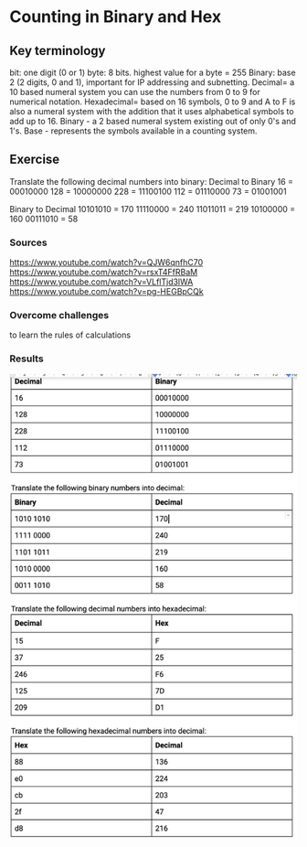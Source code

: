 # Counting in Binary and Hex
 

## Key terminology

bit: one digit (0 or 1) byte: 8 bits.
highest value for a byte = 255 Binary: base 2 (2 digits, 0 and 1), important for IP addressing and subnetting.
Decimal= a 10 based numeral system you can use the numbers from 0 to 9 for numerical notation.
Hexadecimal= based on 16 symbols, 0 to 9 and A to F is also a numeral system with the addition that it uses alphabetical symbols to add up to 16.
Binary - a 2 based numeral system existing out of only 0's and 1's.
Base - represents the symbols available in a counting system.

## Exercise

Translate the following decimal numbers into binary:
Decimal to Binary
16 = 00010000 128 = 10000000 228 = 11100100 112 = 01110000 73 = 01001001

Binary to Decimal 10101010 = 170 11110000 = 240 11011011 = 219 10100000 = 160 00111010 = 58

### Sources

https://www.youtube.com/watch?v=QJW6qnfhC70
https://www.youtube.com/watch?v=rsxT4FfRBaM
https://www.youtube.com/watch?v=VLflTjd3lWA
https://www.youtube.com/watch?v=pg-HEGBpCQk

### Overcome challenges

to learn the rules of calculations

### Results


![Screenshot](https://github.com/Techgrounds-Cloud-9/cloud-9-elenageller/blob/main/00_includes/NTW-04-1.png)


